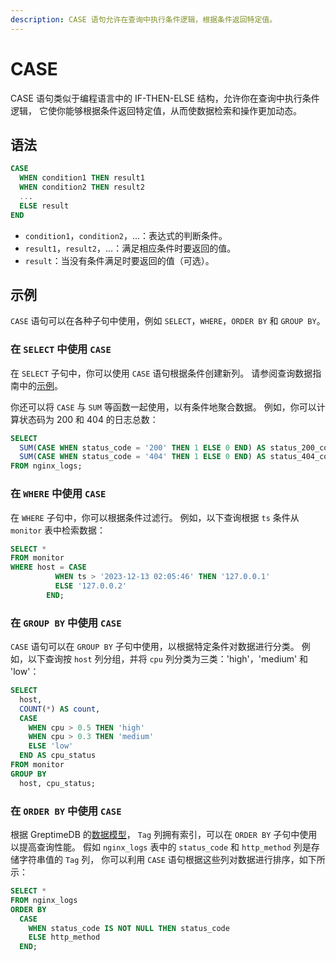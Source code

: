 ```yaml
---
description: CASE 语句允许在查询中执行条件逻辑，根据条件返回特定值。
---
```


# CASE

CASE 语句类似于编程语言中的 IF-THEN-ELSE 结构，允许你在查询中执行条件逻辑，
它使你能够根据条件返回特定值，从而使数据检索和操作更加动态。

## 语法

```sql
CASE
  WHEN condition1 THEN result1
  WHEN condition2 THEN result2
  ...
  ELSE result
END
```

- `condition1`，`condition2`，...：表达式的判断条件。
- `result1`，`result2`，...：满足相应条件时要返回的值。
- `result`：当没有条件满足时要返回的值（可选）。

## 示例

`CASE` 语句可以在各种子句中使用，例如 `SELECT`，`WHERE`，`ORDER BY` 和 `GROUP BY`。

### 在 `SELECT` 中使用 `CASE`

在 `SELECT` 子句中，你可以使用 `CASE` 语句根据条件创建新列。
请参阅查询数据指南中的[示例](/user-guide/query-data/sql.md#case)。

你还可以将 `CASE` 与 `SUM` 等函数一起使用，以有条件地聚合数据。
例如，你可以计算状态码为 200 和 404 的日志总数：

```sql
SELECT
  SUM(CASE WHEN status_code = '200' THEN 1 ELSE 0 END) AS status_200_count,
  SUM(CASE WHEN status_code = '404' THEN 1 ELSE 0 END) AS status_404_count
FROM nginx_logs;
```

### 在 `WHERE` 中使用 `CASE`

在 `WHERE` 子句中，你可以根据条件过滤行。
例如，以下查询根据 `ts` 条件从 `monitor` 表中检索数据：

```sql
SELECT * 
FROM monitor 
WHERE host = CASE 
          WHEN ts > '2023-12-13 02:05:46' THEN '127.0.0.1' 
          ELSE '127.0.0.2' 
        END;
```

### 在 `GROUP BY` 中使用 `CASE`

`CASE` 语句可以在 `GROUP BY` 子句中使用，以根据特定条件对数据进行分类。
例如，以下查询按 `host` 列分组，并将 `cpu` 列分类为三类：'high'，'medium' 和 'low'：

```sql
SELECT
  host,
  COUNT(*) AS count,
  CASE
    WHEN cpu > 0.5 THEN 'high'
    WHEN cpu > 0.3 THEN 'medium'
    ELSE 'low'
  END AS cpu_status
FROM monitor
GROUP BY 
  host, cpu_status;
```

### 在 `ORDER BY` 中使用 `CASE`

根据 GreptimeDB 的[数据模型](/user-guide/concepts/data-model.md)，
`Tag` 列拥有索引，可以在 `ORDER BY` 子句中使用以提高查询性能。
假如 `nginx_logs` 表中的 `status_code` 和 `http_method` 列是存储字符串值的 `Tag` 列，
你可以利用 `CASE` 语句根据这些列对数据进行排序，如下所示：

```sql
SELECT *
FROM nginx_logs
ORDER BY
  CASE
    WHEN status_code IS NOT NULL THEN status_code
    ELSE http_method
  END;
```

